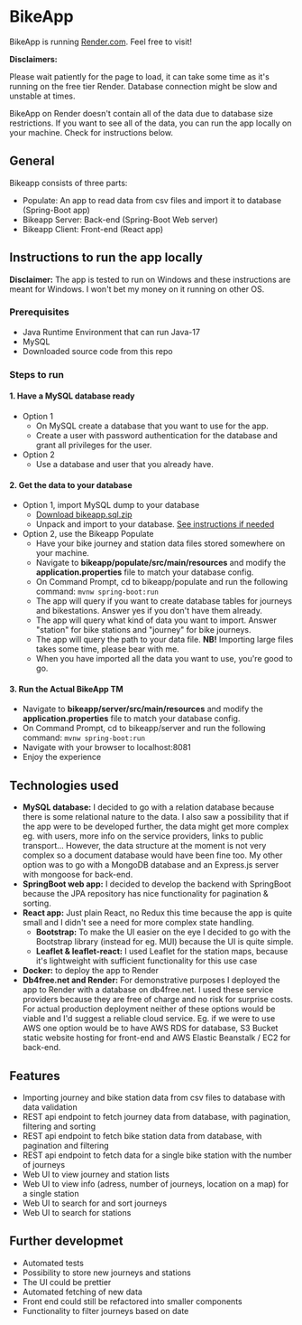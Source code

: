 # BikeApp

BikeApp is running [Render.com](https://bikeapp-ftwz.onrender.com). Feel free to visit! 

**Disclaimers:**


Please wait patiently for the page to load, it can take some time as it's running on the free tier Render. Database connection might be slow and unstable at times.

BikeApp on Render doesn't contain all of the data due to database size restrictions. If you want to see all of the data, you can run the app locally on your machine. Check for instructions below.

## General

Bikeapp consists of three parts: 

- Populate: An app to read data from csv files and import it to database (Spring-Boot app)
- Bikeapp Server: Back-end (Spring-Boot Web server)
- Bikeapp Client: Front-end (React app)

## Instructions to run the app locally

**Disclaimer:** The app is tested to run on Windows and these instructions are meant for Windows. I won't bet my money on it running on other OS.

### Prerequisites

- Java Runtime Environment that can run Java-17
- MySQL
- Downloaded source code from this repo

### Steps to run

#### 1. Have a MySQL database ready
* Option 1
  * On MySQL create a database that you want to use for the app.
  * Create a user with password authentication for the database and grant all privileges for the user.
* Option 2
  * Use a database and user that you already have.

#### 2. Get the data to your database
* Option 1, import MySQL dump to your database 
  * [Download bikeapp.sql.zip](https://drive.google.com/file/d/1vcsyir1gukQSPs7qvlf0K2hyHMJ-4jB1/view?usp=sharing)
  * Unpack and import to your database. [See instructions if needed](https://bobcares.com/blog/load-sql-file-into-mysql/)
* Option 2, use the Bikeapp Populate 
  * Have your bike journey and station data files stored somewhere on your machine.
  * Navigate to **bikeapp/populate/src/main/resources** and modify the **application.properties** file to match your database config.
  * On Command Prompt, cd to bikeapp/populate and run the following command: `mvnw spring-boot:run`
  * The app will query if you want to create database tables for journeys and bikestations. Answer yes if you don't have them already.
  * The app will query what kind of data you want to import. Answer "station" for bike stations and "journey" for bike journeys.
  * The app will query the path to your data file. **NB!** Importing large files takes some time, please bear with me.
  * When you have imported all the data you want to use, you're good to go.

#### 3. Run the Actual BikeApp TM
- Navigate to **bikeapp/server/src/main/resources** and modify the **application.properties** file to match your database config.
- On Command Prompt, cd to bikeapp/server and run the following command: `mvnw spring-boot:run`
- Navigate with your browser to localhost:8081
- Enjoy the experience
      
## Technologies used
* **MySQL database:** I decided to go with a relation database because there is some relational nature to the data. I also saw a possibility that if the app were to be developed further, the data might get more complex eg. with users, more info on the service providers, links to public transport... However, the data structure at the moment is not very complex so a document database would have been fine too. My other option was to go with a MongoDB database and an Express.js server with mongoose for back-end. 
* **SpringBoot web app:** I decided to develop the backend with SpringBoot because the JPA repository has nice functionality for pagination & sorting.
* **React app:** Just plain React, no Redux this time because the app is quite small and I didn't see a need for more complex state handling.
    * **Bootstrap:** To make the UI easier on the eye I decided to go with the Bootstrap library (instead for eg. MUI) because the UI is quite simple.
    * **Leaflet & leaflet-react:** I used Leaflet for the station maps, because it's lightweight with sufficient functionality for this use case
* **Docker:** to deploy the app to Render
* **Db4free.net and Render:** For demonstrative purposes I deployed the app to Render with a database on db4free.net. I used these service providers because they are free of charge and no risk for surprise costs. For actual production deployment neither of these options would be viable and I'd suggest a reliable cloud service. Eg. if we were to use AWS one option would be to have AWS RDS for database, S3 Bucket static website hosting for front-end and AWS Elastic Beanstalk / EC2 for back-end.

## Features
* Importing journey and bike station data from csv files to database with data validation
* REST api endpoint to fetch journey data from database, with pagination, filtering and sorting
* REST api endpoint to fetch bike station data from database, with pagination and filtering 
* REST api endpoint to fetch data for a single bike station with the number of journeys
* Web UI to view journey and station lists
* Web UI to view info (adress, number of journeys, location on a map) for a single station
* Web UI to search for and sort journeys
* Web UI to search for stations

## Further developmet
* Automated tests
* Possibility to store new journeys and stations
* The UI could be prettier
* Automated fetching of new data
* Front end could still be refactored into smaller components
* Functionality to filter journeys based on date
